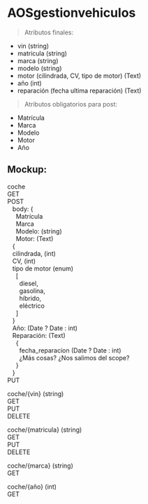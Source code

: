 # AOSgestionvehiculos

> Atributos finales:
- vin (string)
- matricula (string)
- marca (string)
- modelo (string)
- motor (cilindrada, CV, tipo de motor) (Text)
- año (int)
- reparación (fecha ultima reparación) (Text) 
> Atributos obligatorios para post:
- Matrícula
- Marca
- Modelo
- Motor
- Año

## Mockup:

coche  
  GET  
  POST  
  &nbsp;&nbsp;  body: {  
  &nbsp;&nbsp;&nbsp;&nbsp;	  Matrícula  
  &nbsp;&nbsp;&nbsp;&nbsp;	  Marca  
  &nbsp;&nbsp;&nbsp;&nbsp;	  Modelo: (string)  
  &nbsp;&nbsp;&nbsp;&nbsp;	  Motor: (Text)  
  &nbsp;&nbsp;	    {  
  &nbsp;&nbsp;	    cilindrada, (int)  
  &nbsp;&nbsp;	    CV, (int)  
  &nbsp;&nbsp;      tipo de motor (enum)  
&nbsp;&nbsp;&nbsp;&nbsp;  [  
&nbsp;&nbsp;&nbsp;&nbsp;&nbsp;&nbsp;  diesel,  
&nbsp;&nbsp;&nbsp;&nbsp;&nbsp;&nbsp;  gasolina,  
&nbsp;&nbsp;&nbsp;&nbsp;&nbsp;&nbsp;  híbrido,  
&nbsp;&nbsp;&nbsp;&nbsp;&nbsp;&nbsp;  eléctrico  
&nbsp;&nbsp;&nbsp;&nbsp;  ]  
  &nbsp;&nbsp;      }  
&nbsp;&nbsp;  Año: (Date ? Date : int)  
&nbsp;&nbsp;  Reparación: (Text)  
&nbsp;&nbsp;&nbsp;&nbsp;  {  
&nbsp;&nbsp;&nbsp;&nbsp;&nbsp;&nbsp;  fecha_reparacion (Date ? Date : int)  
&nbsp;&nbsp;&nbsp;&nbsp;&nbsp;&nbsp;  ¿Más cosas? ¿Nos salimos del scope?  
&nbsp;&nbsp;&nbsp;&nbsp;  }  
&nbsp;&nbsp;  }  
  PUT  

coche/{vin} (string)  
  GET  
  PUT  
  DELETE  
  
coche/{matricula} (string)  
  GET  
  PUT  
  DELETE  
  
coche/{marca} (string)  
  GET  
  
coche/{año} (int)  
  GET  
